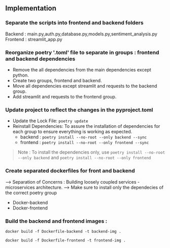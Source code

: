 ## Implementation

### Separate the scripts into frontend and backend folders
Backend : main.py,auth.py,database.py,models.py,sentiment_analysis.py
Frontend : streamlit_app.py

### Reorganize poetry '.toml' file to separate in groups : frontend and backend dependencies
- Remove the all dependencies from the main dependencies except python.
- Create two groups, frontend and backend.
- Move all dependencies except streamlit and requests to the backend group.
- Add streamlit and requests to the frontend group.

### Update project to reflect the changes in the pyproject.toml
- Update the Lock File: `poetry update`
- Reinstall Dependencies: To assure the installation of dependencies for each group to ensure everything is working as expected.
    - backend : `poetry install --no-root --only backend --sync`
    - frontend : `poetry install --no-root --only frontend --sync`

> Note : To install the dependencies only, use `poetry install --no-root --only backend` and `poetry install --no-root --only frontend`

### Create separated dockerfiles for front and backend
--> Separation of Concerns : Building loosely coupled services - microservices architecture.
--> Make sure to install only the dependecies of the correct poetry group
- Docker-backend
- Docker-frontend

### Build the backend and frontend images : 
`docker build -f Dockerfile-backend -t backend-img .`

`docker build -f Dockerfile-frontend -t frontend-img .`

